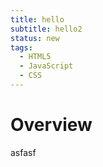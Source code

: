 ```yaml
---
title: hello
subtitle: hello2
status: new
tags:
  - HTML5
  - JavaScript
  - CSS
---
```


# Overview

asfasf